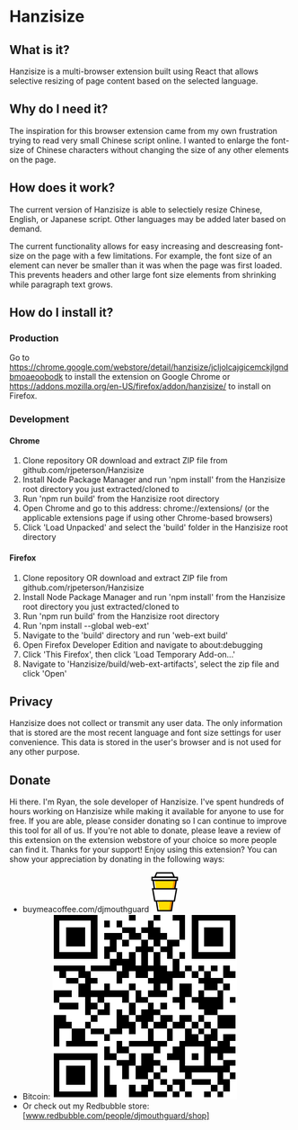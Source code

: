 # Hanzisize

## What is it?
Hanzisize is a multi-browser extension built using React that allows selective resizing of page content based on the selected language.

## Why do I need it?
The inspiration for this browser extension came from my own frustration trying to read very small Chinese script online. I wanted to enlarge the font-size of Chinese characters without changing the size of any other elements on the page.

## How does it work?
The current version of Hanzisize is able to selectiely resize Chinese, English, or Japanese script. Other languages may be added later based on demand.

The current functionality allows for easy increasing and descreasing font-size on the page with a few limitations.
For example, the font size of an element can never be smaller than it was when the page was first loaded. This prevents headers and other large font size elements from shrinking while paragraph text grows.

## How do I install it?

### Production
Go to https://chrome.google.com/webstore/detail/hanzisize/jcljolcajgicemckjlgndbmoaeoobodk to install the extension on Google Chrome or https://addons.mozilla.org/en-US/firefox/addon/hanzisize/ to install on Firefox.

### Development
#### Chrome
1. Clone repository OR download and extract ZIP file from github.com/rjpeterson/Hanzisize
2. Install Node Package Manager and run 'npm install' from the Hanzisize root directory you just extracted/cloned to
3. Run 'npm run build' from the Hanzisize root directory
4. Open Chrome and go to this address: chrome://extensions/ (or the applicable extensions page if using other Chrome-based browsers)
5. Click 'Load Unpacked' and select the 'build' folder in the Hanzisize root directory

#### Firefox
1. Clone repository OR download and extract ZIP file from github.com/rjpeterson/Hanzisize
2. Install Node Package Manager and run 'npm install' from the Hanzisize root directory you just extracted/cloned to
3. Run 'npm run build' from the Hanzisize root directory
4. Run 'npm install --global web-ext'
5. Navigate to the 'build' directory and run 'web-ext build'
6. Open Firefox Developer Edition and navigate to about:debugging
7. Click 'This Firefox', then click 'Load Temporary Add-on...'
8. Navigate to 'Hanzisize/build/web-ext-artifacts', select the zip file and click 'Open'


## Privacy
Hanzisize does not collect or transmit any user data. The only information that is stored are the most recent language and font size settings for user convenience. This data is stored in the user's browser and is not used for any other purpose.

## Donate
Hi there. I'm Ryan, the sole developer of Hanzisize. I've spent hundreds of hours working on Hanzisize while making it available for anyone to use for free. If you are able, please consider donating so I can continue to improve this tool for all of us. If you're not able to donate, please leave a review of this extension on the extension webstore of your choice so more people can find it. Thanks for your support!
Enjoy using this extension? You can show your appreciation by donating in the following ways:
* buymeacoffee.com/djmouthguard ![buy me a coffee button](src/images/bmc-new-btn-logo.svg)
* Bitcoin: ![bitcoin qr code](src/images/btcdonation.jpeg)
* Or check out my Redbubble store: [www.redbubble.com/people/djmouthguard/shop]
